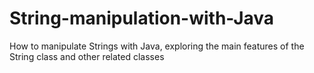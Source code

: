 # String-manipulation-with-Java
How to manipulate Strings with Java, exploring the main features of the String class and other related classes
